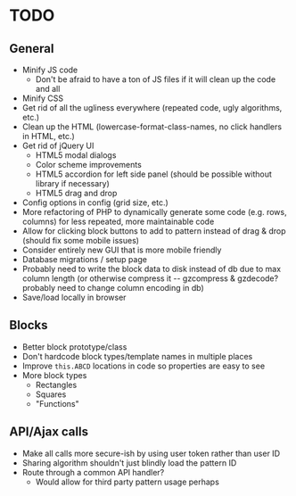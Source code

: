 # TODO

## General

* Minify JS code
  * Don't be afraid to have a ton of JS files if it will clean up the code and all
* Minify CSS
* Get rid of all the ugliness everywhere (repeated code, ugly algorithms, etc.)
* Clean up the HTML (lowercase-format-class-names, no click handlers in HTML, etc.)
* Get rid of jQuery UI
  * HTML5 modal dialogs
  * Color scheme improvements
  * HTML5 accordion for left side panel (should be possible without library if necessary)
  * HTML5 drag and drop
* Config options in config (grid size, etc.)
* More refactoring of PHP to dynamically generate some code (e.g. rows, columns) for less repeated, more maintainable code
* Allow for clicking block buttons to add to pattern instead of drag & drop (should fix some mobile issues)
* Consider entirely new GUI that is more mobile friendly
* Database migrations / setup page
* Probably need to write the block data to disk instead of db due to max column length (or otherwise compress it -- gzcompress & gzdecode? probably need to change column encoding in db)
* Save/load locally in browser

## Blocks

* Better block prototype/class
* Don't hardcode block types/template names in multiple places
* Improve `this.ABCD` locations in code so properties are easy to see
* More block types
  * Rectangles
  * Squares
  * "Functions"

## API/Ajax calls

* Make all calls more secure-ish by using user token rather than user ID
* Sharing algorithm shouldn't just blindly load the pattern ID
* Route through a common API handler?
  * Would allow for third party pattern usage perhaps